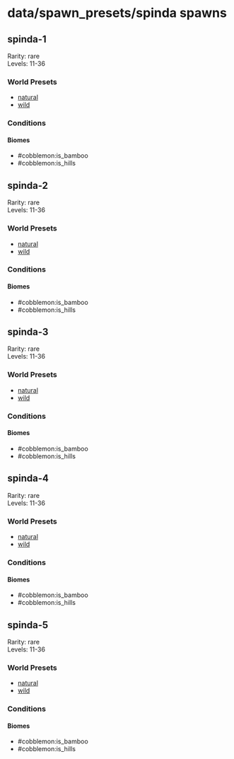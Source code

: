 # data/spawn_presets/spinda spawns  
  
## spinda-1  
Rarity: rare  
Levels: 11-36  
  
### World Presets  
* [natural](/data/world_presets/natural.md)  
* [wild](/data/world_presets/wild.md)  
  
### Conditions  
  
#### Biomes  
  * #cobblemon:is_bamboo
  * #cobblemon:is_hills
  
  
## spinda-2  
Rarity: rare  
Levels: 11-36  
  
### World Presets  
* [natural](/data/world_presets/natural.md)  
* [wild](/data/world_presets/wild.md)  
  
### Conditions  
  
#### Biomes  
  * #cobblemon:is_bamboo
  * #cobblemon:is_hills
  
  
## spinda-3  
Rarity: rare  
Levels: 11-36  
  
### World Presets  
* [natural](/data/world_presets/natural.md)  
* [wild](/data/world_presets/wild.md)  
  
### Conditions  
  
#### Biomes  
  * #cobblemon:is_bamboo
  * #cobblemon:is_hills
  
  
## spinda-4  
Rarity: rare  
Levels: 11-36  
  
### World Presets  
* [natural](/data/world_presets/natural.md)  
* [wild](/data/world_presets/wild.md)  
  
### Conditions  
  
#### Biomes  
  * #cobblemon:is_bamboo
  * #cobblemon:is_hills
  
  
## spinda-5  
Rarity: rare  
Levels: 11-36  
  
### World Presets  
* [natural](/data/world_presets/natural.md)  
* [wild](/data/world_presets/wild.md)  
  
### Conditions  
  
#### Biomes  
  * #cobblemon:is_bamboo
  * #cobblemon:is_hills
  
